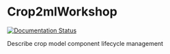 # Crop2mlWorkshop
[![Documentation Status](https://readthedocs.org/projects/Crop2mlWorkshop/badge/?version=latest)](http://Crop2mlWorkshop.readthedocs.io/en/latest/?badge=latest)

Describe crop model component lifecycle management